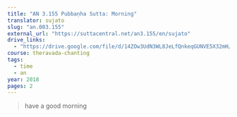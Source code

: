 ```yaml
---
title: "AN 3.155 Pubbaṇha Sutta: Morning"
translator: sujato
slug: "an.003.155"
external_url: "https://suttacentral.net/an3.155/en/sujato"
drive_links:
  - "https://drive.google.com/file/d/14ZOw3UdN3WL8JeLfQnkeqGUNVE5X32mH/view?usp=drivesdk"
course: theravada-chanting
tags:
  - time
  - an
year: 2018
pages: 2
---
```


> have a good morning
